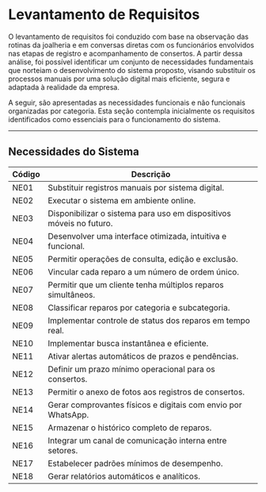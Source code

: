 # Levantamento de Requisitos

O levantamento de requisitos foi conduzido com base na observação das rotinas da joalheria e em conversas diretas com os funcionários envolvidos nas etapas de registro e acompanhamento de consertos. A partir dessa análise, foi possível identificar um conjunto de necessidades fundamentais que norteiam o desenvolvimento do sistema proposto, visando substituir os processos manuais por uma solução digital mais eficiente, segura e adaptada à realidade da empresa.

A seguir, são apresentadas as necessidades funcionais e não funcionais organizadas por categoria. Esta seção contempla inicialmente os requisitos identificados como essenciais para o funcionamento do sistema.

---

## Necessidades do Sistema

| Código | Descrição                                                                 |
|--------|---------------------------------------------------------------------------|
| NE01   | Substituir registros manuais por sistema digital.                        |
| NE02   | Executar o sistema em ambiente online.                                   |
| NE03   | Disponibilizar o sistema para uso em dispositivos móveis no futuro.      |
| NE04   | Desenvolver uma interface otimizada, intuitiva e funcional.              |
| NE05   | Permitir operações de consulta, edição e exclusão.                       |
| NE06   | Vincular cada reparo a um número de ordem único.                         |
| NE07   | Permitir que um cliente tenha múltiplos reparos simultâneos.             |
| NE08   | Classificar reparos por categoria e subcategoria.                        |
| NE09   | Implementar controle de status dos reparos em tempo real.                |
| NE10   | Implementar busca instantânea e eficiente.                               |
| NE11   | Ativar alertas automáticos de prazos e pendências.                       |
| NE12   | Definir um prazo mínimo operacional para os consertos.                   |
| NE13   | Permitir o anexo de fotos aos registros de consertos.                    |
| NE14   | Gerar comprovantes físicos e digitais com envio por WhatsApp.            |
| NE15   | Armazenar o histórico completo de reparos.                               |
| NE16   | Integrar um canal de comunicação interna entre setores.                  |
| NE17   | Estabelecer padrões mínimos de desempenho.                               |
| NE18   | Gerar relatórios automáticos e analíticos.                               |

